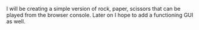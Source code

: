I will be creating a simple version of rock, paper, scissors that can be played from the browser console. Later on I hope to add a functioning GUI as well.